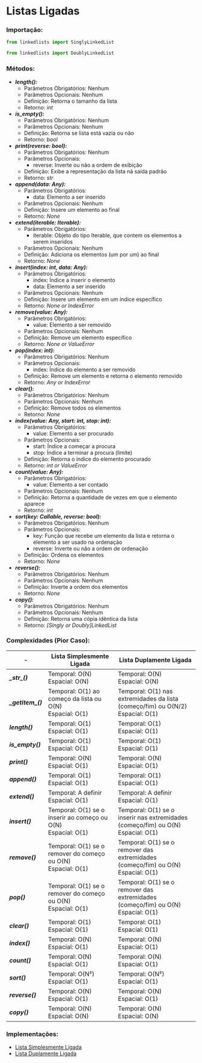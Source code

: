 # Listas Ligadas

### Importação:
```python
from linkedlists import SinglyLinkedList
```

```python
from linkedlists import DoublyLinkedList
```

### Métodos:
- ***length():***
  - Parâmetros Obrigatórios: Nenhum
  - Parâmetros Opcionais: Nenhum
  - Definição: Retorna o tamanho da lista
  - Retorno: *int*
- ***is_empty():***
  - Parâmetros Obrigatórios: Nenhum
  - Parâmetros Opcionais: Nenhum
  - Definição: Retorna se lista está vazia ou não
  - Retorno: *bool*
- ***print(reverse: bool):*** 
  - Parâmetros Obrigatórios: Nenhum
  - Parâmetros Opcionais:
    - reverse: Inverte ou não a ordem de exibição
  - Definição: Exibe a representação da lista ná saída padrão
  - Retorno: *str*
- ***append(data: Any):***
  - Parâmetros Obrigatórios: 
    - data: Elemento a ser inserido
  - Parâmetros Opcionais: Nenhum
  - Definição: Insere um elemento ao final
  - Retorno: *None*
- ***extend(iterable: Iterable):***
  - Parâmetros Obrigatórios: 
    - iterable: Objeto do tipo Iterable, que contem os elementos a serem inseridos
  - Parâmetros Opcionais: Nenhum
  - Definição: Adiciona os elementos (um por um) ao final
  - Retorno: *None*
- ***insert(index: int, data: Any):***
  - Parâmetros Obrigatórios: 
    - index: Índice a inserir o elemento
    - data: Elemento a ser inserido
  - Parâmetros Opcionais: Nenhum
  - Definição: Insere um elemento em um índice específico
  - Retorno: *None or IndexError*
- ***remove(value: Any):***
  - Parâmetros Obrigatórios: 
    - value: Elemento a ser removido
  - Parâmetros Opcionais: Nenhum
  - Definição: Remove um elemento específico
  - Retorno: *None or ValueError*
- ***pop(index: int):***
  - Parâmetros Obrigatórios: Nenhum
  - Parâmetros Opcionais: 
    - index: Índice do elemento a ser removido
  - Definição: Remove um elemento e retorna o elemento removido
  - Retorno: *Any or IndexError*
- ***clear():***
  - Parâmetros Obrigatórios: Nenhum
  - Parâmetros Opcionais: Nenhum
  - Definição: Remove todos os elementos
  - Retorno: *None*
- ***index(value: Any, start: int, stop: int):*** 
  - Parâmetros Obrigatórios:
    - value: Elemento a ser procurado
  - Parâmetros Opcionais: 
    - start: Índice a começar a procura
    - stop: Índice a terminar a procura (limite)
  - Definição: Retorna o índice do elemento procurado
  - Retorno: *int or ValueError*
- ***count(value: Any):***
  - Parâmetros Obrigatórios:
    - value: Elemento a ser contado
  - Parâmetros Opcionais: Nenhum
  - Definição: Retorna a quantidade de vezes em que o elemento aparece
  - Retorno: *int*
- ***sort(key: Callable, reverse: bool):***
  - Parâmetros Obrigatórios: Nenhum
  - Parâmetros Opcionais: 
    - key: Função que recebe um elemento da lista e retorna o elemento a ser usado na ordenação
    - reverse: Inverte ou não a ordem de ordenação
  - Definição: Ordena os elementos
  - Retorno: *None*
- ***reverse():***
  - Parâmetros Obrigatórios: Nenhum
  - Parâmetros Opcionais: Nenhum
  - Definição: Inverte a ordem dos elementos
  - Retorno: *None*
- ***copy():***
  - Parâmetros Obrigatórios: Nenhum
  - Parâmetros Opcionais: Nenhum
  - Definição: Retorna uma cópia idêntica da lista
  - Retorno: *[Singly or Doubly]LinkedList*

### Complexidades (Pior Caso):
| - | Lista Simplesmente Ligada | Lista Duplamente Ligada |
| ------- | ------------------------- | ----------------------- |
| ***\__str\__()*** | Temporal: O(N) <br>Espacial: O(N) | Temporal: O(N) <br>Espacial: O(N) |
| ***\__getitem\__()*** | Temporal: O(1) ao começo da lista ou O(N)  <br>Espacial: O(1)| Temporal: O(1) nas extremidades da lista (começo/fim) ou O(N/2)  <br>Espacial: O(1)|
| ***length()*** | Temporal: O(1) <br>Espacial: O(1) | Temporal: O(1) <br>Espacial: O(1) |
| ***is_empty()*** | Temporal: O(1)  <br>Espacial: O(1)| Temporal: O(1)  <br>Espacial: O(1)|
| ***print()***  | Temporal: O(N)  <br>Espacial: O(1)| Temporal: O(N)  <br>Espacial: O(1)|
| ***append()*** | Temporal: O(1)  <br>Espacial: O(1)| Temporal: O(1)  <br>Espacial: O(1)|
| ***extend()*** | Temporal: A definir  <br>Espacial: O(1)| Temporal: A definir  <br>Espacial: O(1)|
| ***insert()*** | Temporal: O(1) se o inserir ao começo ou O(N)  <br>Espacial: O(1)| Temporal: O(1) se o inserir nas extremidades (começo/fim) ou O(N)  <br>Espacial: O(1)|
| ***remove()*** | Temporal: O(1) se o remover do começo ou O(N)  <br>Espacial: O(1)| Temporal: O(1) se o remover das extremidades (começo/fim) ou O(N)  <br>Espacial: O(1)|
| ***pop()*** | Temporal: O(1) se o remover do começo ou O(N)  <br>Espacial: O(1)| Temporal: O(1) se o remover das extremidades (começo/fim) ou O(N)  <br>Espacial: O(1)|
| ***clear()*** | Temporal: O(1)  <br>Espacial: O(1)| Temporal: O(1)  <br>Espacial: O(1)|
| ***index()***  | Temporal: O(N)  <br>Espacial: O(1)| Temporal: O(N)  <br>Espacial: O(1)|
| ***count()*** | Temporal: O(N)  <br>Espacial: O(1)| Temporal: O(N)  <br>Espacial: O(1)|
| ***sort()*** | Temporal: O(N²)  <br>Espacial: O(1)| Temporal: O(N²)  <br>Espacial: O(1)|
| ***reverse()*** | Temporal: O(N)  <br>Espacial: O(1)| Temporal: O(N)  <br>Espacial: O(1)|
| ***copy()*** | Temporal: O(N)  <br>Espacial: O(N)| Temporal: O(N)  <br>Espacial: O(N)|


### Implementações:
- [Lista Simplesmente Ligada](/linkedlists/singlylinkedlist/singlylinkedlist.py)
- [Lista Duplamente Ligada](/linkedlists/doublylinkedlist/doublylinkedlist.py)